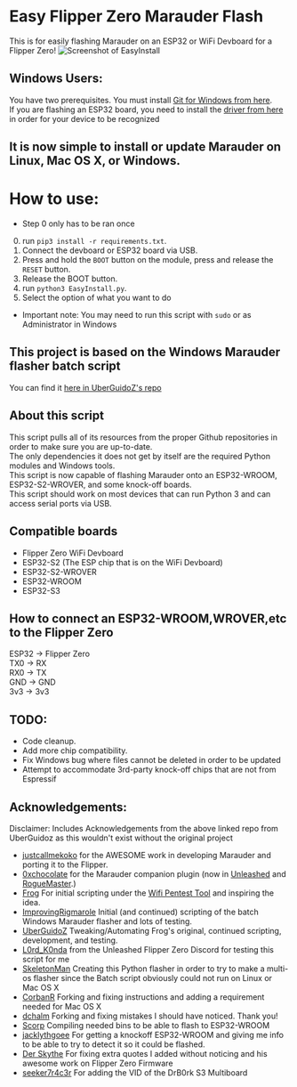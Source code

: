 # Easy Flipper Zero Marauder Flash
This is for easily flashing Marauder on an ESP32 or WiFi Devboard for a Flipper Zero!
![Screenshot of EasyInstall](https://raw.githubusercontent.com/SkeletonMan03/FZEasyMarauderFlash/main/EasyInstall_Screenshot.png)

## Windows Users:
You have two prerequisites. 
You must install [Git for Windows from here](https://gitforwindows.org/).  
If you are flashing an ESP32 board, you need to install the [driver from here](https://www.silabs.com/developers/usb-to-uart-bridge-vcp-drivers?tab=downloads) in order for your device to be recognized

## It is now simple to install or update Marauder on Linux, Mac OS X, or Windows.
# How to use: 
* Step 0 only has to be ran once
0) run `pip3 install -r requirements.txt`. 
1) Connect the devboard or ESP32 board via USB.
2) Press and hold the `BOOT` button on the module, press and release the `RESET` button.
3) Release the BOOT button. 
5) run `python3 EasyInstall.py`. 
6) Select the option of what you want to do

* Important note: You may need to run this script with `sudo` or as Administrator in Windows   

## This project is based on the Windows Marauder flasher batch script

You can find it [here in UberGuidoZ's repo](https://github.com/UberGuidoZ/Flipper/blob/main/Wifi_DevBoard/FZ_Marauder_Flasher)

## About this script
This script pulls all of its resources from the proper Github repositories in order to make sure you are up-to-date.  
The only dependencies it does not get by itself are the required Python modules and Windows tools.  
This script is now capable of flashing Marauder onto an ESP32-WROOM, ESP32-S2-WROVER, and some knock-off boards.  
This script should work on most devices that can run Python 3 and can access serial ports via USB.  

## Compatible boards
* Flipper Zero WiFi Devboard  
* ESP32-S2 (The ESP chip that is on the WiFi Devboard)  
* ESP32-S2-WROVER
* ESP32-WROOM  
* ESP32-S3

## How to connect an ESP32-WROOM,WROVER,etc to the Flipper Zero
ESP32 -> Flipper Zero  
TX0 -> RX  
RX0 -> TX  
GND -> GND  
3v3 -> 3v3  

## TODO:
* Code cleanup.  
* Add more chip compatibility.
* Fix Windows bug where files cannot be deleted in order to be updated
* Attempt to accommodate 3rd-party knock-off chips that are not from Espressif

## Acknowledgements:
Disclaimer: Includes Acknowledgements from the above linked repo from UberGuidoz as this wouldn't exist without the original project
* [justcallmekoko](https://github.com/justcallmekoko/ESP32Marauder) for the AWESOME work in developing Marauder and porting it to the Flipper.
* [0xchocolate](https://github.com/0xchocolate) for the Marauder companion plugin (now in [Unleashed](https://github.com/Eng1n33r/flipperzero-firmware) and [RogueMaster](https://github.com/RogueMaster/flipperzero-firmware-wPlugins).)
* [Frog](https://github.com/FroggMaster) For initial scripting under the [Wifi Pentest Tool](https://github.com/FroggMaster/ESP32-Wi-Fi-Penetration-Tool) and inspiring the idea.<br>
* [ImprovingRigmarole](https://github.com/Improving-Rigmarole) Initial (and continued) scripting of the batch Windows Marauder flasher and lots of  testing.<br>
* [UberGuidoZ](https://github.com/UberGuidoZ) Tweaking/Automating Frog's original, continued scripting, development, and testing.
* [L0rd_K0nda](https://github.com/L0rdK0nda) from the Unleashed Flipper Zero Discord for testing this script for me
* [SkeletonMan](https://github.com/SkeletonMan03) Creating this Python flasher in order to try to make a multi-os flasher since the Batch script obviously could not run on Linux or Mac OS X
* [CorbanR](https://github.com/CorbanR) Forking and fixing instructions and adding a requirement needed for Mac OS X
* [dchalm](https://github.com/dchalm) Forking and fixing mistakes I should have noticed. Thank you!
* [Scorp](https://github.com/scorpion44/FZEasyMarauderFlash_ScorpBins) Compiling needed bins to be able to flash to ESP32-WROOM
* [jacklythgoee](https://github.com/jacklythgoee) For getting a knockoff ESP32-WROOM and giving me info to be able to try to detect it so it could be flashed. 
* [Der Skythe](https://github.com/derskythe) For fixing extra quotes I added without noticing and his awesome work on Flipper Zero Firmware
* [seeker7r4c3r](https://github.com/seeker7r4c3r) For adding the VID of the DrB0rk S3 Multiboard

